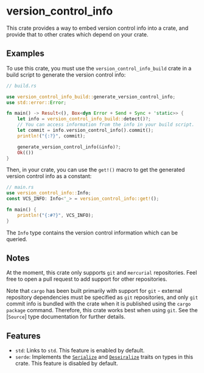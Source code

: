 # version_control_info

This crate provides a way to embed version control info into
a crate, and provide that to other crates which depend on your
crate.

## Examples

To use this crate, you must use the `version_control_info_build` crate
in a build script to generate the version control info:

```rust
// build.rs

use version_control_info_build::generate_version_control_info;
use std::error::Error;

fn main() -> Result<(), Box<dyn Error + Send + Sync + 'static>> {
    let info = version_control_info_build::detect()?;
    // You can access information from the info in your build script.
    let commit = info.version_control_info().commit();
    println!("{:?}", commit);

    generate_version_control_info(&info)?;
    Ok(())
}
```

Then, in your crate, you can use the `get!()` macro to get the generated
version control info as a constant:

```rust
// main.rs
use version_control_info::Info;
const VCS_INFO: Info<'_> = version_control_info::get!();

fn main() {
    println!("{:#?}", VCS_INFO);
}
```

The `Info` type contains the version control information which can be queried.

## Notes

At the moment, this crate only supports `git` and `mercurial` repositories. Feel free to
open a pull request to add support for other repositories.

Note that `cargo` has been built primarily with support for `git` - external repository
dependencies must be specified as `git` repositories, and only `git` commit info is
bundled with the crate when it is published using the `cargo package` command. Therefore,
this crate works best when using `git`. See the [`Source`] type documentation for further
details.

## Features

* `std`: Links to `std`. This feature is enabled by default.
* `serde`: Implements the [`Serialize`] and [`Deseiralize`] traits on types in this crate.
  This feature is disabled by default.

[`Serialize`]: https://docs.rs/serde/latest/serde/trait.Serialize.html
[`Deseiralize`]: https://docs.rs/serde/latest/serde/trait.Deserialize.html
